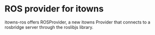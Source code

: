 # ROS provider for itowns

itowns-ros offers ROSProvider, a new itowns Provider that connects to a rosbridge server through the roslibjs library.
